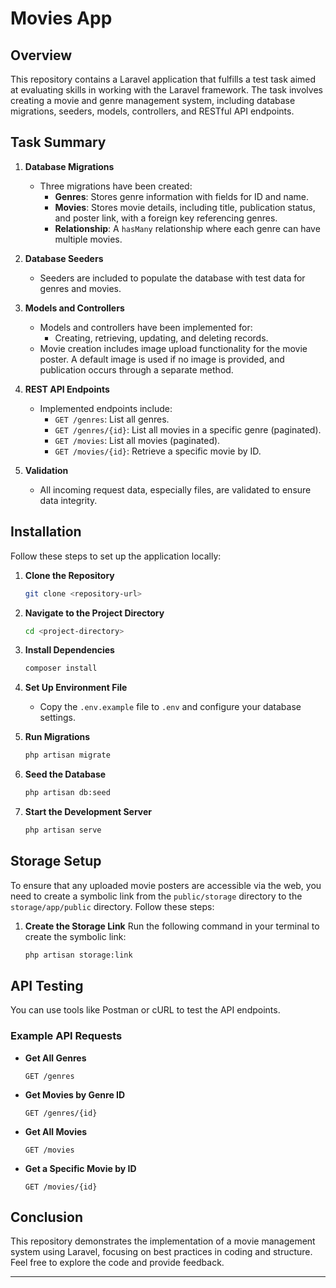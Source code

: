 # Movies App

## Overview

This repository contains a Laravel application that fulfills a test task aimed at evaluating skills in working with the Laravel framework. The task involves creating a movie and genre management system, including database migrations, seeders, models, controllers, and RESTful API endpoints.

## Task Summary

1. **Database Migrations**
    - Three migrations have been created:
        - **Genres**: Stores genre information with fields for ID and name.
        - **Movies**: Stores movie details, including title, publication status, and poster link, with a foreign key referencing genres.
        - **Relationship**: A `hasMany` relationship where each genre can have multiple movies.

2. **Database Seeders**
    - Seeders are included to populate the database with test data for genres and movies.

3. **Models and Controllers**
    - Models and controllers have been implemented for:
        - Creating, retrieving, updating, and deleting records.
    - Movie creation includes image upload functionality for the movie poster. A default image is used if no image is provided, and publication occurs through a separate method.

4. **REST API Endpoints**
    - Implemented endpoints include:
        - `GET /genres`: List all genres.
        - `GET /genres/{id}`: List all movies in a specific genre (paginated).
        - `GET /movies`: List all movies (paginated).
        - `GET /movies/{id}`: Retrieve a specific movie by ID.

5. **Validation**
    - All incoming request data, especially files, are validated to ensure data integrity.

## Installation

Follow these steps to set up the application locally:

1. **Clone the Repository**
   ```bash
   git clone <repository-url>
   ```

2. **Navigate to the Project Directory**
   ```bash
   cd <project-directory>
   ```

3. **Install Dependencies**
   ```bash
   composer install
   ```

4. **Set Up Environment File**
    - Copy the `.env.example` file to `.env` and configure your database settings.

5. **Run Migrations**
   ```bash
   php artisan migrate
   ```

6. **Seed the Database**
   ```bash
   php artisan db:seed
   ```

7. **Start the Development Server**
   ```bash
   php artisan serve
   ```

## Storage Setup

To ensure that any uploaded movie posters are accessible via the web, you need to create a symbolic link from the `public/storage` directory to the `storage/app/public` directory. Follow these steps:

1. **Create the Storage Link**
   Run the following command in your terminal to create the symbolic link:
   ```bash
   php artisan storage:link
    ```

## API Testing

You can use tools like Postman or cURL to test the API endpoints.

### Example API Requests

- **Get All Genres**
  ```
  GET /genres
  ```

- **Get Movies by Genre ID**
  ```
  GET /genres/{id}
  ```

- **Get All Movies**
  ```
  GET /movies
  ```

- **Get a Specific Movie by ID**
  ```
  GET /movies/{id}
  ```

## Conclusion

This repository demonstrates the implementation of a movie management system using Laravel, focusing on best practices in coding and structure. Feel free to explore the code and provide feedback.

---

